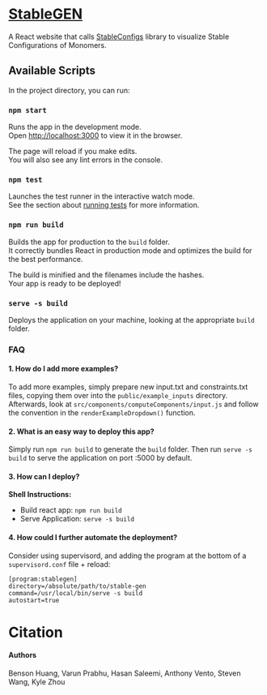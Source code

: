 # [StableGEN](#StableGEN)

A React website that calls [StableConfigs](https://github.com/BensonKHuang/StableConfigs) library to visualize Stable Configurations of Monomers.

## Available Scripts

In the project directory, you can run:

### `npm start`

Runs the app in the development mode.<br />
Open [http://localhost:3000](http://localhost:3000) to view it in the browser.

The page will reload if you make edits.<br />
You will also see any lint errors in the console.

### `npm test`

Launches the test runner in the interactive watch mode.<br />
See the section about [running tests](https://facebook.github.io/create-react-app/docs/running-tests) for more information.

### `npm run build`

Builds the app for production to the `build` folder.<br />
It correctly bundles React in production mode and optimizes the build for the best performance.

The build is minified and the filenames include the hashes.<br />
Your app is ready to be deployed!

### `serve -s build`

Deploys the application on your machine, looking at the appropriate `build` folder.<br />

### FAQ 

#### 1. How do I add more examples?
To add more examples, simply prepare new input.txt and constraints.txt files, copying them over into the `public/example_inputs` directory.
Afterwards, look at `src/components/computeComponents/input.js` and follow the convention in the `renderExampleDropdown()` function.

#### 2. What is an easy way to deploy this app? 
Simply run `npm run build` to generate the `build` folder. Then run `serve -s build` to serve the application on port :5000 by default. 

#### 3. How can I deploy?

**Shell Instructions:**
- Build react app: `npm run build`
- Serve Application: `serve -s build`

#### 4. How could I further automate the deployment?
Consider using supervisord, and adding the program at the bottom of a `supervisord.conf` file + reload:

    [program:stablegen]
    directory=/absolute/path/to/stable-gen
    command=/usr/local/bin/serve -s build
    autostart=true

# Citation

#### Authors
Benson Huang, Varun Prabhu, Hasan Saleemi, Anthony Vento, Steven Wang, Kyle Zhou
